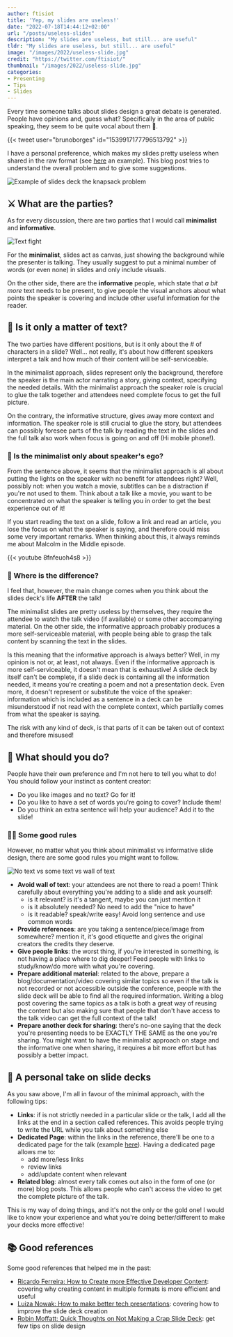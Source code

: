 ```yaml
---
author: ftisiot
title: 'Yep, my slides are useless!'
date: "2022-07-18T14:44:12+02:00"
url: "/posts/useless-slides"
description: "My slides are useless, but still... are useful"
tldr: "My slides are useless, but still... are useful"
image: "/images/2022/useless-slide.jpg"
credit: "https://twitter.com/ftisiot/"
thumbnail: "/images/2022/useless-slide.jpg"
categories:
- Presenting
- Tips
- Slides
---
```


Every time someone talks about slides design a great debate is generated. People have opinions and, guess what? Specifically in the area of public speaking, they seem to be quite vocal about them 🤣. 

<!--more-->

{{< tweet user="brunoborges" id="1539917177796513792" >}}

I have a personal preference, which makes my slides pretty useless when shared in the raw format (see [here](/slides/knapsack-problem-pg/knapsack.pdf) an example). This blog post tries to understand the overall problem and to give some suggestions.

![Example of slides deck the knapsack problem](/images/2022/slides-example.jpg)

## ⚔️ What are the parties?

As for every discussion, there are two parties that I would call **minimalist** and **informative**. 

![Text fight](/images/2022/slides-text-fight.jpg)

For the **minimalist**, slides act as canvas, just showing the background while the presenter is talking. They usually suggest to put a minimal number of words (or even none) in slides and only include visuals.

On the other side, there are the **informative** people, which state that *a bit more* text needs to be present, to give people the visual anchors about what points the speaker is covering and include other useful information for the reader.

## 📜 Is it only a matter of text?

The two parties have different positions, but is it only about the # of characters in a slide? Well... not really, it's about how different speakers interpret a talk and how much of their content will be self-serviceable.

In the minimalist approach, slides represent only the background, therefore the speaker is the main actor narrating a story, giving context, specifying the needed details. With the minimalist approach the speaker role is crucial to glue the talk together and attendees need complete focus to get the full picture. 

On the contrary, the informative structure, gives away more context and information. The speaker role is still crucial to glue the story, but attendees can possibly foresee parts of the talk by reading the text in the slides and the full talk also work when focus is going on and off (Hi mobile phone!).

### 🎤 Is the minimalist only about speaker's ego? 

From the sentence above, it seems that the minimalist approach is all about putting the lights on the speaker with no benefit for attendees right? 
Well, possibly not: when you watch a movie, subtitles can be a distraction if you're not used to them. Think about a talk like a movie, you want to be concentrated on what the speaker is telling you in order to get the best experience out of it!

If you start reading the text on a slide, follow a link and read an article, you lose the focus on what the speaker is saying, and therefore could miss some very important remarks. When thinking about this, it always reminds me about Malcolm in the Middle episode.

{{< youtube 8fnfeuoh4s8 >}}


### 👀 Where is the difference? 

I feel that, however, the main change comes when you think about the slides deck's life **AFTER** the talk! 

The minimalist slides are pretty useless by themselves, they require the attendee to watch the talk video (if available) or some other accompanying material. On the other side, the informative approach probably produces a more self-serviceable material, with people being able to grasp the talk content by scanning the text in the slides.

Is this meaning that the informative approach is always better? Well, in my opinion is not or, at least, not always. Even if the informative approach is more self-serviceable, it doesn't mean that is exhaustive! A slide deck by itself can't be complete, if a slide deck is containing all the information needed, it means you're creating a poem and not a presentation deck. Even more, it doesn't represent or substitute the voice of the speaker: information which is included as a sentence in a deck can be misunderstood if not read with the complete context, which partially comes from what the speaker is saying.

The risk with any kind of deck, is that parts of it can be taken out of context and therefore misused!

## 🧭 What should you do? 

People have their own preference and I'm not here to tell you what to do! You should follow your instinct as content creator:
* Do you like images and no text? Go for it!
* Do you like to have a set of words you're going to cover? Include them!
* Do you think an extra sentence will help your audience? Add it to the slide!

### 💁‍♂️ Some good rules 

However, no matter what you think about minimalist vs informative slide design, there are some good rules you might want to follow.

![No text vs some text vs wall of text](/images/2022/slides-text.jpg)

* **Avoid wall of text**: your attendees are not there to read a poem! Think carefully about everything you're adding to a slide and ask yourself:
    * is it relevant? is it's a tangent, maybe you can just mention it
    * is it absolutely needed? No need to add the "nice to have"
    * is it readable? speak/write easy! Avoid long sentence and use common words
* **Provide references**: are you taking a sentence/piece/image from somewhere? mention it, it's good etiquette and gives the original creators the credits they deserve.
* **Give people links**: the worst thing, if you're interested in something, is not having a place where to dig deeper! Feed people with links to study/know/do more with what you're covering.
* **Prepare additional material**: related to the above, prepare a blog/documentation/video covering similar topics so even if the talk is not recorded or not accessible outside the conference, people with the slide deck will be able to find all the required information. Writing a blog post covering the same topics as a talk is both a great way of reusing the content but also making sure that people that don't have access to the talk video can get the full context of the talk! 
* **Prepare another deck for sharing**: there's no-one saying that the deck you're presenting needs to be EXACTLY THE SAME as the one you're sharing. You might want to have the minimalist approach on stage and the informative one when sharing, it requires a bit more effort but has possibly a better impact.


## 🤙 A personal take on slide decks

As you saw above, I'm all in favour of the minimal approach, with the following tips:

* **Links**: if is not strictly needed in a particular slide or the talk, I add all the links at the end in a section called references. This avoids people trying to write the URL while you talk about something else
* **Dedicated Page**: within the links in the reference, there'll be one to a dedicated page for the talk (example [here](/talks/knapsack-problem-pg)). Having a dedicated page allows me to:
    * add more/less links
    * review links
    * add/update content when relevant
* **Related blog**: almost every talk comes out also in the form of one (or more) blog posts. This allows people who can't access the video to get the complete picture of the talk.

This is my way of doing things, and it's not the only or the gold one! I would like to know your experience and what you're doing better/different to make your decks more effective!

## 📚 Good references

Some good references that helped me in the past:

* [Ricardo Ferreira: How to Create more Effective Developer Content](https://riferrei.com/how-to-create-more-effective-developer-content/): covering why creating content in multiple formats is more efficient and useful
* [Luiza Nowak: How to make better tech presentations](https://www.youtube.com/watch?v=c-EKca0Xid8&ab_channel=Qualogy%3Aqualityininformationtechnology): covering how to improve the slide deck creation
* [Robin Moffatt: Quick Thoughts on Not Making a Crap Slide Deck](https://rmoff.net/2019/03/19/quick-thoughts-on-not-making-a-crap-slide-deck/): get few tips on slide design